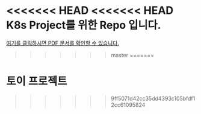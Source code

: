 <<<<<<< HEAD
<<<<<<< HEAD
K8s Project를 위한 Repo 입니다. 
=======
[여기를 클릭하시면 PDF 문서를 확인할 수 있습니다.](https://github.com/oncliff-climing/k8s_toy/blob/master/Eucalyptus_K8S_Toy.pdf)
>>>>>>> master
=======
# 토이 프로젝트
>>>>>>> 9ff5071d42cc35dd4393c105bfdf12cc61095824

